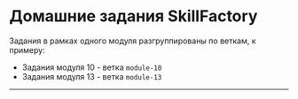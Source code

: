 # Домашние задания SkillFactory
Задания в рамках одного модуля разгруппированы по веткам, к примеру:
- Задания модуля 10 - ветка `module-10`
- Задания модуля 13 - ветка `module-13`
---
